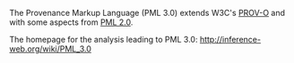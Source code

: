 The Provenance Markup Language (PML 3.0) extends W3C's [PROV-O](http://www.w3.org/TR/prov-o/) and with some aspects from [PML 2.0](http://inference-web.org/wiki/Documentation).

The homepage for the analysis leading to PML 3.0: http://inference-web.org/wiki/PML_3.0
